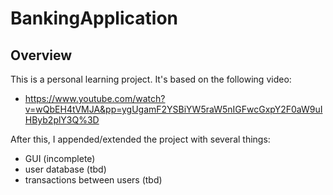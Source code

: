 # BankingApplication

## Overview

This is a personal learning project. It's based on the following video:

- https://www.youtube.com/watch?v=wQbEH4tVMJA&pp=ygUgamF2YSBiYW5raW5nIGFwcGxpY2F0aW9uIHByb2plY3Q%3D

After this, I appended/extended the project with several things:

- GUI (incomplete)
- user database (tbd)
- transactions between users (tbd)
